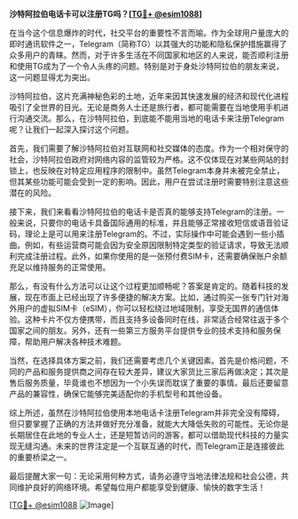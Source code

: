 **沙特阿拉伯电话卡可以注册TG吗？[[TG💪+ @esim1088](https://t.me/s/esim1088)]**

在当今这个信息爆炸的时代，社交平台的重要性不言而喻。作为全球用户量庞大的即时通讯软件之一，Telegram（简称TG）以其强大的功能和隐私保护措施赢得了众多用户的青睐。然而，对于许多生活在不同国家和地区的人来说，能否顺利注册和使用TG成为了一个令人头疼的问题。特别是对于身处沙特阿拉伯的朋友来说，这一问题显得尤为突出。

沙特阿拉伯，这片充满神秘色彩的土地，近年来因其快速发展的经济和现代化进程吸引了全世界的目光。无论是商务人士还是旅行者，都可能需要在当地使用手机进行沟通交流。那么，在沙特阿拉伯，到底能不能用当地的电话卡来注册Telegram呢？让我们一起深入探讨这个问题。

首先，我们需要了解沙特阿拉伯对互联网和社交媒体的态度。作为一个相对保守的社会，沙特阿拉伯政府对网络内容的监管较为严格。这不仅体现在对某些网站的封锁上，也反映在对特定应用程序的限制中。虽然Telegram本身并未被完全禁止，但其某些功能可能会受到一定的影响。因此，用户在尝试注册时需要特别注意这些潜在的风险。

接下来，我们来看看沙特阿拉伯的电话卡是否真的能够支持Telegram的注册。一般来说，只要你的电话卡具备国际通用的标准，并且能够正常接收短信或语音验证码，理论上是可以用来注册Telegram的。不过，实际操作中可能会遇到一些小插曲。例如，有些运营商可能会因为安全原因限制特定类型的验证请求，导致无法顺利完成注册过程。此外，如果你使用的是一张预付费SIM卡，还需要确保账户余额充足以维持服务的正常使用。

那么，有没有什么方法可以让这个过程更加顺畅呢？答案是肯定的。随着科技的发展，现在市面上已经出现了许多便捷的解决方案。比如，通过购买一张专门针对海外用户的虚拟SIM卡（eSIM），你可以轻松绕过地域限制，享受无国界的通信体验。这种卡片不仅方便携带，而且支持多设备同时在线，非常适合经常往返于多个国家之间的朋友。另外，还有一些第三方服务平台提供专业的技术支持和服务保障，帮助用户解决各种技术难题。

当然，在选择具体方案之前，我们还需要考虑几个关键因素。首先是价格问题，不同的产品和服务提供商之间存在较大差异，建议大家货比三家后再做决定；其次是售后服务质量，毕竟谁也不想因为一个小失误而耽误了重要的事情。最后还要留意产品的兼容性，确保它能够完美适配你的手机型号和其他设备。

综上所述，虽然在沙特阿拉伯使用本地电话卡注册Telegram并非完全没有障碍，但只要掌握了正确的方法并做好充分准备，就能大大降低失败的可能性。无论你是长期居住在此地的专业人士，还是短暂访问的游客，都可以借助现代科技的力量实现无缝沟通。未来的世界注定是一个互联互通的时代，而Telegram正是连接彼此的重要桥梁之一。

最后提醒大家一句：无论采用何种方式，请务必遵守当地法律法规和社会公德，共同维护良好的网络环境。希望每位用户都能享受到健康、愉快的数字生活！

[[TG💪+ @esim1088](https://t.me/s/esim1088) ![Image](https://i.postimg.cc/4NQfJmqS/Snipaste-2025-05-13-00-14-12.png)]